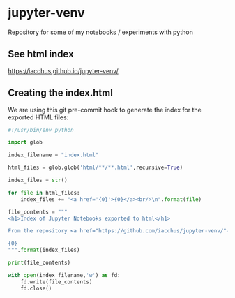 # jupyter-venv
Repository for some of my notebooks / experiments with python

## See html index

<a href='https://iacchus.github.io/jupyter-venv/'>https://iacchus.github.io/jupyter-venv/</a>

## Creating the index.html

We are using this git pre-commit hook to generate the index for the exported  HTML files:

```python
#!/usr/bin/env python

import glob

index_filename = "index.html"

html_files = glob.glob('html/**/**.html',recursive=True)

index_files = str()

for file in html_files:
    index_files += "<a href='{0}'>{0}</a><br/>\n".format(file)

file_contents = """
<h1>Index of Jupyter Notebooks exported to html</h1>

From the repository <a href="https://github.com/iacchus/jupyter-venv/">https://github.com/iacchus/jupyter-venv/</a><br/><br/>

{0}
""".format(index_files)

print(file_contents)

with open(index_filename,'w') as fd:
    fd.write(file_contents)
    fd.close()
```
